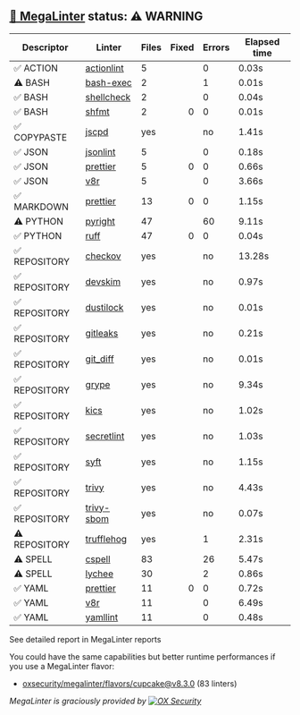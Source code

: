 ## [🦙 MegaLinter](https://megalinter.io/8.3.0) status: ⚠️ WARNING

| Descriptor  |                                  Linter                                   |Files|Fixed|Errors|Elapsed time|
|-------------|---------------------------------------------------------------------------|-----|----:|------|------------|
|✅ ACTION    |[actionlint](https://megalinter.io/8.3.0/descriptors/action_actionlint)    |    5|     |     0|0.03s       |
|⚠️ BASH      |[bash-exec](https://megalinter.io/8.3.0/descriptors/bash_bash_exec)        |    2|     |     1|0.01s       |
|✅ BASH      |[shellcheck](https://megalinter.io/8.3.0/descriptors/bash_shellcheck)      |    2|     |     0|0.04s       |
|✅ BASH      |[shfmt](https://megalinter.io/8.3.0/descriptors/bash_shfmt)                |    2|    0|     0|0.01s       |
|✅ COPYPASTE |[jscpd](https://megalinter.io/8.3.0/descriptors/copypaste_jscpd)           |yes  |     |no    |1.41s       |
|✅ JSON      |[jsonlint](https://megalinter.io/8.3.0/descriptors/json_jsonlint)          |    5|     |     0|0.18s       |
|✅ JSON      |[prettier](https://megalinter.io/8.3.0/descriptors/json_prettier)          |    5|    0|     0|0.66s       |
|✅ JSON      |[v8r](https://megalinter.io/8.3.0/descriptors/json_v8r)                    |    5|     |     0|3.66s       |
|✅ MARKDOWN  |[prettier](https://megalinter.io/8.3.0/descriptors/markdown_prettier)      |   13|    0|     0|1.15s       |
|⚠️ PYTHON    |[pyright](https://megalinter.io/8.3.0/descriptors/python_pyright)          |   47|     |    60|9.11s       |
|✅ PYTHON    |[ruff](https://megalinter.io/8.3.0/descriptors/python_ruff)                |   47|    0|     0|0.04s       |
|✅ REPOSITORY|[checkov](https://megalinter.io/8.3.0/descriptors/repository_checkov)      |yes  |     |no    |13.28s      |
|✅ REPOSITORY|[devskim](https://megalinter.io/8.3.0/descriptors/repository_devskim)      |yes  |     |no    |0.97s       |
|✅ REPOSITORY|[dustilock](https://megalinter.io/8.3.0/descriptors/repository_dustilock)  |yes  |     |no    |0.01s       |
|✅ REPOSITORY|[gitleaks](https://megalinter.io/8.3.0/descriptors/repository_gitleaks)    |yes  |     |no    |0.21s       |
|✅ REPOSITORY|[git_diff](https://megalinter.io/8.3.0/descriptors/repository_git_diff)    |yes  |     |no    |0.01s       |
|✅ REPOSITORY|[grype](https://megalinter.io/8.3.0/descriptors/repository_grype)          |yes  |     |no    |9.34s       |
|✅ REPOSITORY|[kics](https://megalinter.io/8.3.0/descriptors/repository_kics)            |yes  |     |no    |1.02s       |
|✅ REPOSITORY|[secretlint](https://megalinter.io/8.3.0/descriptors/repository_secretlint)|yes  |     |no    |1.03s       |
|✅ REPOSITORY|[syft](https://megalinter.io/8.3.0/descriptors/repository_syft)            |yes  |     |no    |1.15s       |
|✅ REPOSITORY|[trivy](https://megalinter.io/8.3.0/descriptors/repository_trivy)          |yes  |     |no    |4.43s       |
|✅ REPOSITORY|[trivy-sbom](https://megalinter.io/8.3.0/descriptors/repository_trivy_sbom)|yes  |     |no    |0.07s       |
|⚠️ REPOSITORY|[trufflehog](https://megalinter.io/8.3.0/descriptors/repository_trufflehog)|yes  |     |1     |2.31s       |
|⚠️ SPELL     |[cspell](https://megalinter.io/8.3.0/descriptors/spell_cspell)             |83   |     |26    |5.47s       |
|⚠️ SPELL     |[lychee](https://megalinter.io/8.3.0/descriptors/spell_lychee)             |30   |     |2     |0.86s       |
|✅ YAML      |[prettier](https://megalinter.io/8.3.0/descriptors/yaml_prettier)          |11   |    0|     0|0.72s       |
|✅ YAML      |[v8r](https://megalinter.io/8.3.0/descriptors/yaml_v8r)                    |11   |     |     0|6.49s       |
|✅ YAML      |[yamllint](https://megalinter.io/8.3.0/descriptors/yaml_yamllint)          |11   |     |     0|0.48s       |

See detailed report in MegaLinter reports

You could have the same capabilities but better runtime performances if you use a MegaLinter flavor:
- [oxsecurity/megalinter/flavors/cupcake@v8.3.0](https://megalinter.io/8.3.0/flavors/cupcake/) (83 linters)


_MegaLinter is graciously provided by [![OX Security](https://www.ox.security/wp-content/uploads/2022/06/logo.svg?ref=megalinter_comment)](https://www.ox.security/?ref=megalinter)_